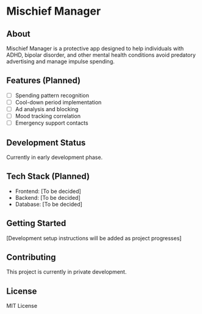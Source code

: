 # Mischief Manager

## About
Mischief Manager is a protective app designed to help individuals with ADHD, bipolar disorder, and other mental health conditions avoid predatory advertising and manage impulse spending.

## Features (Planned)
- [ ] Spending pattern recognition
- [ ] Cool-down period implementation
- [ ] Ad analysis and blocking
- [ ] Mood tracking correlation
- [ ] Emergency support contacts

## Development Status
Currently in early development phase.

## Tech Stack (Planned)
- Frontend: [To be decided]
- Backend: [To be decided]
- Database: [To be decided]

## Getting Started
[Development setup instructions will be added as project progresses]

## Contributing
This project is currently in private development.

## License
MIT License
